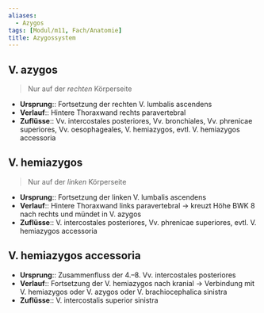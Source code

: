 ```yaml
---
aliases:
  - Azygos
tags: [Modul/m11, Fach/Anatomie]
title: Azygossystem
---
```

## V. azygos
> Nur auf der *rechten* Körperseite
- **Ursprung**:: Fortsetzung der rechten V. lumbalis ascendens
- **Verlauf**:: Hintere Thoraxwand rechts paravertebral
- **Zuflüsse**:: Vv. intercostales posteriores, Vv. bronchiales, Vv. phrenicae superiores, Vv. oesophageales, V. hemiazygos, evtl. V. hemiazygos accessoria 

## V. hemiazygos
> Nur auf der *linken* Körperseite
- **Ursprung**:: Fortsetzung der linken V. lumbalis ascendens
- **Verlauf**:: Hintere Thoraxwand links paravertebral → kreuzt Höhe BWK 8 nach rechts und mündet in V. azygos
- **Zuflüsse**:: V. intercostales posteriores, Vv. phrenicae superiores, evtl. V. hemiazygos accessoria

## V. hemiazygos accessoria
- **Ursprung**:: Zusammenfluss der 4.–8. Vv. intercostales posteriores
- **Verlauf**:: Fortsetzung der V. hemiazygos nach kranial → Verbindung mit  V. hemiazygos oder V. azygos oder V. brachiocephalica sinistra
- **Zuflüsse**:: V. intercostalis superior sinistra